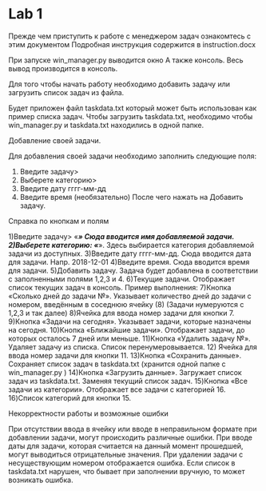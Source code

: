 # Lab 1
Прежде чем приступить к работе с менеджером задач ознакомтесь с этим документом
Подробная инструкция содержится в instruction.docx

При запуске win_manager.py выводится окно
 А также консоль. Весь вывод производится в консоль.
 
Для того чтобы начать работу необходимо добавить задачу или загрузить список задач из файла.

Будет приложен файл taskdata.txt который может быть использован как пример списка задач.
Чтобы загрузить taskdata.txt, необходимо чтобы win_manager.py и taskdata.txt находились в одной папке.

Добавление своей задачи.

Для добавления своей задачи необходимо заполнить следующие поля:
1) Введите задачу>
2) Выберете категорию>
3) Введите дату гггг-мм-дд
4) Введите время (необязательно)
После чего нажать на Добавить задачу.

Справка по кнопкам и полям

1)Введите задачу> «_________» Сюда вводится имя добавляемой задачи.
2)Выберете категорию: «_________». Здесь выбирается категория добавляемой задачи из доступных.
3)Введите дату гггг-мм-дд. Сюда вводится дата для задачи. Напр. 2018-12-01
4)Введите время. Сюда вводится время для задачи.
5)Добавить задачу. Задача будет добавлена в соответствии с заполненными полями 1,2,3 и 4.
6)Текущие задачи. Отображает список текущих задач в консоль. Пример выполнения: 
7)Кнопка «Сколько дней до задачи №». Указывает количество дней до задачи с номером, введённым в соседнюю ячейку (8) (Задачи нумеруются с 1,2,3 и так далее)
8)Ячейка для ввода номер задачи для кнопки 7.
9)Кнопка «Задачи на сегодня». Указывает задачи, которые назначены на сегодня.
10)Кнопка «Ближайшие задачи». Отображает задачи, до которых осталось 7 дней или меньше.
11)Кнопка «Удалить задачу №». Удаляет задачу из списка. Список перенумеровывается.
12) Ячейка для ввода номер задачи для кнопки 11.
13)Кнопка «Сохранить данные». Сохраняет список задач в taskdata.txt (хранится одной папке с win_manager.py )
14)Кнопка «Загрузить данные». Загружает список задач из taskdata.txt. Заменяя текущий список задач.
15)Кнопка «Все задачи из категории». Отображает все задачи с категорией 16.
16)Список категорий для кнопки 15.

Некорректности работы и возможные ошибки

При отсутствии ввода в ячейку или вводе в неправильном формате при добавлении задачи, могут происходить различные ошибки. 
При вводе даты для задачи, которая считается на данный момент прошедшей, могут выводиться отрицательные значения.
При удалении задачи с несуществующим номером отображается ошибка.
Если список в taskdata.txt нарушен, что бывает при заполнении вручную, то может возникать ошибка.
